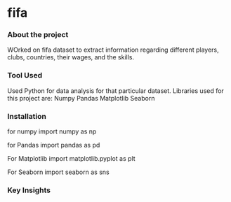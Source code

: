 # fifa
### About the project
WOrked on fifa dataset to extract information regarding different players, clubs, countries, their wages, and the skills.

### Tool Used
Used Python for data analysis for that particular dataset. Libraries used for this project are:
Numpy
Pandas
Matplotlib
Seaborn


### Installation
for numpy
import numpy as np  

for Pandas
import pandas as pd

For Matplotlib
import matplotlib.pyplot as plt

For Seaborn
import seaborn as sns

### Key Insights
